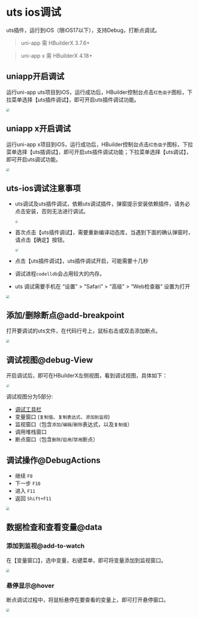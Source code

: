 # uts ios调试

uts插件，运行到iOS（限iOS17以下），支持Debug，打断点调试。
> uni-app 需 HBuilderX 3.7.6+

> uni-app x 需 HBuilderX 4.18+

## uniapp开启调试

运行uni-app uts项目到iOS，运行成功后，HBuilder控制台点击`红色虫子`图标，下拉菜单选择【uts插件调试】，即可开启uts插件调试功能。

<img src="https://qiniu-web-assets.dcloud.net.cn/unidoc/zh/uts-ios-debug-open.jpg" style="zoom: 50%;" />

## uniapp x开启调试

运行uni-app x项目到iOS，运行成功后，HBuilder控制台点击`红色虫子`图标，下拉菜单选择【uts插调试】，即可开启uts插件调试功能；下拉菜单选择【uts调试】，即可开启uts调试功能。

<img src="https://web-ext-storage.dcloud.net.cn/hx/debug/unix_open_debug.png" style="zoom: 50%;" />

## uts-ios调试注意事项

- uts调试及uts插件调试，依赖uts调试插件，弹窗提示安装依赖插件，请务必点击安装，否则无法进行调试。

  <img src="https://qiniu-web-assets.dcloud.net.cn/unidoc/zh/uts-ios-debug-install.jpg" style="zoom: 45%;border-radius: 20px;" />

- 首次点击【uts插件调试】，需要重新编译动态库，当遇到下面的确认弹窗时，请点击【确定】按钮。

  <img src="https://qiniu-web-assets.dcloud.net.cn/unidoc/zh/uts-ios-debug-firstpromt.jpg" style="zoom: 50%;border-radius: 20px;" />

- 点击【uts插件调试】，uts插件调试开启，可能需要十几秒
- 调试进程`codelldb`会占用较大的内存。
- uts 调试需要手机在 “设置” > “Safari” > “高级” > “Web检查器” 设置为打开
<img src="https://web-ext-storage.dcloud.net.cn/hx/debug/unix_iphone_safari_setting.jpg" style="zoom: 50%;" />


## 添加/删除断点@add-breakpoint

打开要调试的uts文件，在代码行号上，鼠标右击或双击添加断点。

<img src="https://qiniu-web-assets.dcloud.net.cn/unidoc/zh/uts-ios-debug-add-breakpoint.jpg" style="zoom: 50%;" />

## 调试视图@debug-View

开启调试后，即可在HBuilderX左侧视图，看到调试视图，具体如下：

<img src="https://qiniu-web-assets.dcloud.net.cn/unidoc/zh/uts-ios-debug-view.jpg" style="zoom: 50%;border-radius: 20px;" />

调试视图分为5部分:

- [调试工具栏](#debugactions)
- 变量窗口 (`复制值`、`复制表达式`、`添加到监视`)
- 监视窗口（包含`添加`/`编辑`/`删除`表达式，以及`复制值`）
- 调用堆栈窗口
- 断点窗口（包含`删除`/`启用`/`禁用`断点）

## 调试操作@DebugActions

- 继续 `F8`
- 下一步 `F10`
- 进入 `F11`
- 返回 `Shift+F11`

<img src="https://qiniu-web-assets.dcloud.net.cn/unidoc/zh/uts-debug-action.jpg" style="zoom: 50%;" />

## 数据检查和查看变量@data

### 添加到监视@add-to-watch

在【变量窗口】，选中变量，右键菜单，即可将变量添加到监视窗口。

<img src="https://qiniu-web-assets.dcloud.net.cn/unidoc/zh/uts-ios-debug-add-monitor.jpg" style="zoom: 50%;" />

### 悬停显示@hover

断点调试过程中，将鼠标悬停在要查看的变量上，即可打开悬停窗口。

<img src="https://qiniu-web-assets.dcloud.net.cn/unidoc/zh/uts-ios-debug-hover-windows.jpg" style="zoom: 50%;" />
